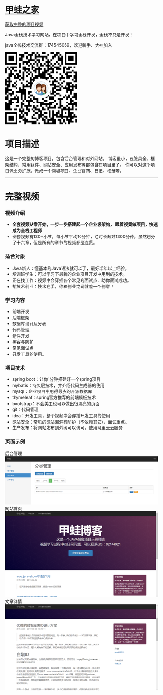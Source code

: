 # [甲蛙之家](http://www.jiawahome.com)

[获取完整的项目视频](http://www.jiawahome.com)

Java全栈技术学习网站，在项目中学习全栈开发，全栈不只是开发！

java全栈技术交流群：174545069，欢迎新手、大神加入

![Image text](https://raw.githubusercontent.com/jiawahome/jiawablog/master/src/main/resources/static/image/github/qrcode.jpg)

# 项目描述
这是一个完整的博客项目，包含后台管理和对外网站。
博客虽小，五脏具全。框架结构、常用组件、网站安全、应用发布等都包含在项目里了。
你可以对这个项目做业务扩展，做成一个商城项目、企业官网、日记、相册等。

***


# 完整视频

### 视频介绍
* **全套视频从零开始，一步一步搭建起一个企业级架构， 跟着视频做项目，快速成为全栈工程师**
* 全套视频有130+小节，每小节平均10分钟，总时长超过1300分钟。虽然划分了十六章，但是所有的章节的视频都是连贯。

### 适合对象
* Java新人：懂基本的Java语法就可以了，最好半年以上经验。
* 培训班学生：可以学习下最新的企业项目开发中用到的技术。
* 正在找工作：视频中会穿插各个常见的面试点，助你面试成功。
* 想技术创业：技术在手，你和创业之间就差一个创意！

### 学习内容
* 前端开发
* 后端框架
* 数据库设计及分表
* 代码管理
* 组件开发
* 黑客与防护
* 常见面试点
* 开发工具的使用。

### 项目技术
* spring boot：让你1分钟搭建好一个spring项目
* mybatis：持久层技术，并介绍代码生成器的使用
* mysql：企业项目中用得最多的开源数据库
* thymeleaf：spring官方推荐的前端模板技术
* bootstrap：不会美工也可以做出很漂亮的页面
* git：代码管理
* idea：开发工具，整个视频中会穿插开发工具的使用
* 网站安全：常见的网站漏洞有防护（不依赖其它），面试重点。
* 生产发布：将网站发布到外网可以访问，使用阿里云云服务

### 页面示例
后台管理
![Image text](https://raw.githubusercontent.com/jiawahome/jiawablog/master/src/main/resources/static/image/github/admin.jpg)
网站首页
![Image text](https://raw.githubusercontent.com/jiawahome/jiawablog/master/src/main/resources/static/image/github/web.jpg)
文章详情
![Image text](https://raw.githubusercontent.com/jiawahome/jiawablog/master/src/main/resources/static/image/github/detail.jpg)